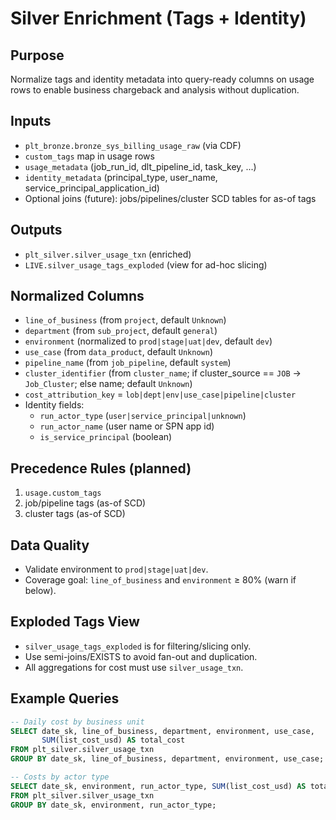# Silver Enrichment (Tags + Identity)

## Purpose
Normalize tags and identity metadata into query-ready columns on usage rows to enable business chargeback and analysis without duplication.

## Inputs
- `plt_bronze.bronze_sys_billing_usage_raw` (via CDF)
- `custom_tags` map in usage rows
- `usage_metadata` (job_run_id, dlt_pipeline_id, task_key, ...)
- `identity_metadata` (principal_type, user_name, service_principal_application_id)
- Optional joins (future): jobs/pipelines/cluster SCD tables for as-of tags

## Outputs
- `plt_silver.silver_usage_txn` (enriched)
- `LIVE.silver_usage_tags_exploded` (view for ad-hoc slicing)

## Normalized Columns
- `line_of_business`  (from `project`, default `Unknown`)
- `department`       (from `sub_project`, default `general`)
- `environment`      (normalized to `prod|stage|uat|dev`, default `dev`)
- `use_case`         (from `data_product`, default `Unknown`)
- `pipeline_name`    (from `job_pipeline`, default `system`)
- `cluster_identifier` (from `cluster_name`; if cluster_source == `JOB` → `Job_Cluster`; else name; default `Unknown`)
- `cost_attribution_key` = `lob|dept|env|use_case|pipeline|cluster`
- Identity fields:
  - `run_actor_type` (`user|service_principal|unknown`)
  - `run_actor_name` (user name or SPN app id)
  - `is_service_principal` (boolean)

## Precedence Rules (planned)
1) `usage.custom_tags`
2) job/pipeline tags (as-of SCD)
3) cluster tags (as-of SCD)

## Data Quality
- Validate environment to `prod|stage|uat|dev`.
- Coverage goal: `line_of_business` and `environment` ≥ 80% (warn if below).

## Exploded Tags View
- `silver_usage_tags_exploded` is for filtering/slicing only.
- Use semi-joins/EXISTS to avoid fan-out and duplication.
- All aggregations for cost must use `silver_usage_txn`.

## Example Queries
```sql
-- Daily cost by business unit
SELECT date_sk, line_of_business, department, environment, use_case,
       SUM(list_cost_usd) AS total_cost
FROM plt_silver.silver_usage_txn
GROUP BY date_sk, line_of_business, department, environment, use_case;

-- Costs by actor type
SELECT date_sk, environment, run_actor_type, SUM(list_cost_usd) AS total_cost
FROM plt_silver.silver_usage_txn
GROUP BY date_sk, environment, run_actor_type;
```
